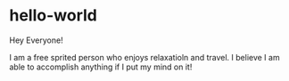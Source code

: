 # hello-world


Hey Everyone!



I am a free sprited person who enjoys relaxatioln and travel.
I believe I am able to accomplish anything if I put my mind on it!
